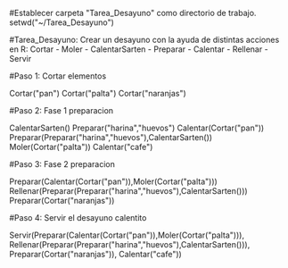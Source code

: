#Establecer carpeta "Tarea_Desayuno" como directorio de trabajo.
setwd("~/Tarea_Desayuno")

#Tarea_Desayuno: Crear un desayuno con la ayuda de distintas acciones en R:
Cortar - Moler -  CalentarSarten - Preparar - Calentar - Rellenar - Servir 

#Paso 1: Cortar elementos

Cortar("pan") 
Cortar("palta") 
Cortar("naranjas")

#Paso 2: Fase 1 preparacion

CalentarSarten()
Preparar("harina","huevos")
Calentar(Cortar("pan"))
Preparar(Preparar("harina","huevos"),CalentarSarten())
Moler(Cortar("palta"))
Calentar("cafe")

#Paso 3: Fase 2 preparacion

Preparar(Calentar(Cortar("pan")),Moler(Cortar("palta")))
Rellenar(Preparar(Preparar("harina","huevos"),CalentarSarten()))
Preparar(Cortar("naranjas"))

#Paso 4: Servir el desayuno calentito

Servir(Preparar(Calentar(Cortar("pan")),Moler(Cortar("palta"))), Rellenar(Preparar(Preparar("harina","huevos"),CalentarSarten())), Preparar(Cortar("naranjas")), Calentar("cafe"))
